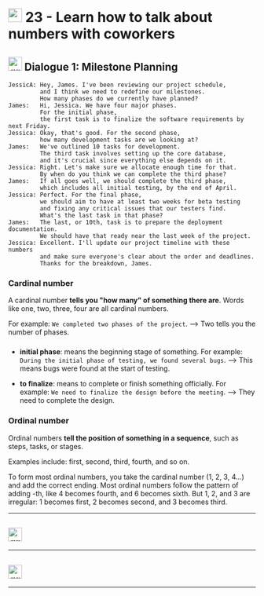 # <img width="28" height="28" src="https://img.icons8.com/color/28/great-britain.png" alt="great britain"/>  23 - Learn how to talk about numbers with coworkers

## <img width="28" height="28" src="https://img.icons8.com/color/28/great-britain.png" alt="great britain"/> Dialogue 1: Milestone Planning

```
JessicA: Hey, James. I've been reviewing our project schedule,
         and I think we need to redefine our milestones.
         How many phases do we currently have planned?
James:   Hi, Jessica. We have four major phases.
         For the initial phase,
         the first task is to finalize the software requirements by next Friday.
Jessica: Okay, that's good. For the second phase,
         how many development tasks are we looking at?
James:   We've outlined 10 tasks for development.
         The third task involves setting up the core database,
         and it's crucial since everything else depends on it.
Jessica: Right. Let's make sure we allocate enough time for that.
         By when do you think we can complete the third phase?
James:   If all goes well, we should complete the third phase,
         which includes all initial testing, by the end of April.
Jessica: Perfect. For the final phase,
         we should aim to have at least two weeks for beta testing
         and fixing any critical issues that our testers find.
         What's the last task in that phase?
James:   The last, or 10th, task is to prepare the deployment documentation.
         We should have that ready near the last week of the project.
Jessica: Excellent. I'll update our project timeline with these numbers
         and make sure everyone's clear about the order and deadlines.
         Thanks for the breakdown, James.
```

### Cardinal number

A cardinal number **tells you "how many" of something there are**. Words like one, two, three, four are all cardinal numbers. 

For example: `We completed two phases of the project`. —> Two tells you the number of phases.

###

- **initial phase**: means the beginning stage of something. For example: `During the initial phase of testing, we found several bugs`. —> This means bugs were found at the start of testing.

- **to finalize**: means to complete or finish something officially. For example: `We need to finalize the design before the meeting`. —> They need to complete the design.

### Ordinal number

Ordinal numbers **tell the position of something in a sequence**, such as steps, tasks, or stages. 

Examples include: first, second, third, fourth, and so on.

To form most ordinal numbers, you take the cardinal number (1, 2, 3, 4...) and add the correct ending. Most ordinal numbers follow the pattern of adding -th, like 4 becomes fourth, and 6 becomes sixth. But 1, 2, and 3 are irregular: 1 becomes first, 2 becomes second, and 3 becomes third.

---

## <img width="28" height="28" src="https://img.icons8.com/color/28/great-britain.png" alt="great britain"/> 

---

## <img width="28" height="28" src="https://img.icons8.com/color/28/great-britain.png" alt="great britain"/> 

---
